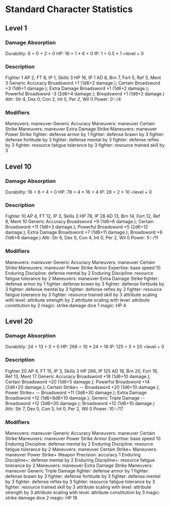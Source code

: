 # Standard Character Statistics

## Level 1

### Damage Absorption
Durability: 6 = 0 <level scaling> + 2 <Con> + 0 <modifier>
HP: 16 = 1 <rank mult> * 6 <durability> + 0 <modifier>
IP: 1 = 0.5 <rank mult> * 1 <level + 0 <modifier>

### Description
Fighter 1
AP 2, FT 8, IP 1, Skills 3
HP 16, IP 1
AD 8, Brn 7, Fort 5, Ref 3, Ment 3
Generic Accuracy Broadsword +1 (1d6+2 damage.); Certain Broadsword +3 (1d6+1 damage.); Extra Damage Broadsword +1 (1d6+2 damage.); Powerful Broadsword -3 (2d6+4 damage.); Broadsword +1 (1d6+2 damage.)
Attr: Str 4, Dex 0, Con 2, Int 0, Per 2, Wil 0
Power: 0✨/4

### Modifiers
Maneuvers: maneuver Generic Accuracy
Maneuvers: maneuver Certain Strike
Maneuvers: maneuver Extra Damage Strike
Maneuvers: maneuver Power Strike
fighter: defense armor by 1
fighter: defense brawn by 3
fighter: defense fortitude by 3
fighter: defense mental by 3
fighter: defense reflex by 3
fighter: resource fatigue tolerance by 3
fighter: resource trained skill by 3

## Level 10

### Damage Absorption
Durability: 16 = 6 <level scaling> + 4 <Con> + 0 <modifier>
HP: 78 = 4 <rank mult> * 16 <durability> + 4 <modifier>
IP: 28 = 2 <rank mult> * 10 <level + 0 <modifier>

### Description
Fighter 10
AP 4, FT 12, IP 3, Skills 3
HP 78, IP 28
AD 13, Brn 14, Fort 12, Ref 8, Ment 10
Generic Accuracy Broadsword +9 (1d6+6 damage.); Certain Broadsword +11 (1d6+3 damage.); Powerful Broadsword +5 (2d6+12 damage.); Extra Damage Broadsword +7 (1d6+11 damage.); Broadsword +6 (1d6+6 damage.)
Attr: Str 6, Dex 0, Con 4, Int 0, Per 2, Wil 0
Power: 5✨/11

### Modifiers
Maneuvers: maneuver Generic Accuracy
Maneuvers: maneuver Certain Strike
Maneuvers: maneuver Power Strike
Armor Expertise: base speed 10
Enduring Discipline: defense mental by 2
Enduring Discipline: resource fatigue tolerance by 2
Maneuvers: maneuver Extra Damage Strike
fighter: defense armor by 1
fighter: defense brawn by 3
fighter: defense fortitude by 3
fighter: defense mental by 3
fighter: defense reflex by 3
fighter: resource fatigue tolerance by 3
fighter: resource trained skill by 3
attribute scaling with level: attribute strength by 2
attribute scaling with level: attribute constitution by 2
magic: strike damage dice 1
magic: HP 4

## Level 20

### Damage Absorption
Durability: 24 = 13 <level scaling> + 5 <Con> + 0 <modifier>
HP: 266 = 10 <rank mult> * 24 <durability> + 16 <modifier>
IP: 125 = 5 <rank mult> * 20 <level + 0 <modifier>

### Description
Fighter 20
AP 4, FT 15, IP 3, Skills 3
HP 266, IP 125
AD 18, Brn 20, Fort 18, Ref 13, Ment 17
Generic Accuracy Broadsword +18 (1d6+10 damage.); Certain Broadsword +20 (1d6+5 damage.); Powerful Broadsword +14 (2d6+20 damage.); Certain Strike+ -- Broadsword +20 (1d6+10 damage.); Power Strike+ -- Broadsword +11 (3d6+30 damage.); Extra Damage Broadsword +12 (1d6+8d8+10 damage.); Generic Triple Damage -- Broadsword +12 (3d6+30 damage.); Broadsword +12 (1d6+10 damage.)
Attr: Str 7, Dex 0, Con 5, Int 0, Per 2, Wil 0
Power: 10✨/17

### Modifiers
Maneuvers: maneuver Generic Accuracy
Maneuvers: maneuver Certain Strike
Maneuvers: maneuver Power Strike
Armor Expertise: base speed 10
Enduring Discipline: defense mental by 2
Enduring Discipline: resource fatigue tolerance by 2
Maneuvers: maneuver Certain Strike+
Maneuvers: maneuver Power Strike+
Weapon Precision: accuracy 1
Enduring Discipline+: defense mental by 2
Enduring Discipline+: resource fatigue tolerance by 2
Maneuvers: maneuver Extra Damage Strike
Maneuvers: maneuver Generic Triple Damage
fighter: defense armor by 1
fighter: defense brawn by 3
fighter: defense fortitude by 3
fighter: defense mental by 3
fighter: defense reflex by 3
fighter: resource fatigue tolerance by 3
fighter: resource trained skill by 3
attribute scaling with level: attribute strength by 3
attribute scaling with level: attribute constitution by 3
magic: strike damage dice 2
magic: HP 16
